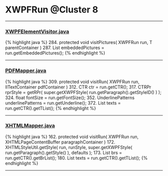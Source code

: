 # XWPFRun @Cluster 8

***

### [XWPFElementVisitor.java](https://searchcode.com/codesearch/view/12208676/)
{% highlight java %}
284. protected void visitPictures( XWPFRun run, T parentContainer )
287.     List<XWPFPicture> embeddedPictures = run.getEmbeddedPictures();
{% endhighlight %}

***

### [PDFMapper.java](https://searchcode.com/codesearch/view/12208685/)
{% highlight java %}
309. protected void visitRun( XWPFRun run, IITextContainer pdfContainer )
312.     CTR ctr = run.getCTR();
317.     CTRPr rprStyle = getRPr( super.getXWPFStyle( run.getParagraph().getStyleID() ) );
324.     float fontSize = run.getFontSize();
352.     UnderlinePatterns underlinePatterns = run.getUnderline();
372.     List<CTText> texts = run.getCTR().getTList();
{% endhighlight %}

***

### [XHTMLMapper.java](https://searchcode.com/codesearch/view/12208722/)
{% highlight java %}
162. protected void visitRun( XWPFRun run, XHTMLPageContentBuffer paragraphContainer )
172.         XHTMLStyleUtil.getStyle( run, runStyle, super.getXWPFStyle( run.getParagraph().getStyle() ), defaults );
173.     List<CTBr> brs = run.getCTR().getBrList();
180.     List<CTText> texts = run.getCTR().getTList();
{% endhighlight %}

***

